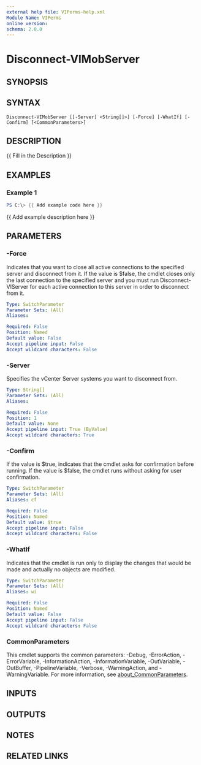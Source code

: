 ```yaml
---
external help file: VIPerms-help.xml
Module Name: VIPerms
online version:
schema: 2.0.0
---
```


# Disconnect-VIMobServer

## SYNOPSIS

## SYNTAX

```
Disconnect-VIMobServer [[-Server] <String[]>] [-Force] [-WhatIf] [-Confirm] [<CommonParameters>]
```

## DESCRIPTION
{{ Fill in the Description }}

## EXAMPLES

### Example 1
```powershell
PS C:\> {{ Add example code here }}
```

{{ Add example description here }}

## PARAMETERS

### -Force
Indicates that you want to close all active connections to the specified server and disconnect from it. If the value is $false, the cmdlet closes only the last connection to the specified server and you must run Disconnect-VIServer for each active connection to this server in order to disconnect from it.

```yaml
Type: SwitchParameter
Parameter Sets: (All)
Aliases:

Required: False
Position: Named
Default value: False
Accept pipeline input: False
Accept wildcard characters: False
```

### -Server
Specifies the vCenter Server systems you want to disconnect from.

```yaml
Type: String[]
Parameter Sets: (All)
Aliases:

Required: False
Position: 1
Default value: None
Accept pipeline input: True (ByValue)
Accept wildcard characters: True
```

### -Confirm
If the value is $true, indicates that the cmdlet asks for confirmation before running. If the value is $false, the cmdlet runs without asking for user confirmation.

```yaml
Type: SwitchParameter
Parameter Sets: (All)
Aliases: cf

Required: False
Position: Named
Default value: $true
Accept pipeline input: False
Accept wildcard characters: False
```

### -WhatIf
Indicates that the cmdlet is run only to display the changes that would be made and actually no objects are modified.

```yaml
Type: SwitchParameter
Parameter Sets: (All)
Aliases: wi

Required: False
Position: Named
Default value: False
Accept pipeline input: False
Accept wildcard characters: False
```

### CommonParameters
This cmdlet supports the common parameters: -Debug, -ErrorAction, -ErrorVariable, -InformationAction, -InformationVariable, -OutVariable, -OutBuffer, -PipelineVariable, -Verbose, -WarningAction, and -WarningVariable. For more information, see [about_CommonParameters](http://go.microsoft.com/fwlink/?LinkID=113216).

## INPUTS

## OUTPUTS

## NOTES

## RELATED LINKS
